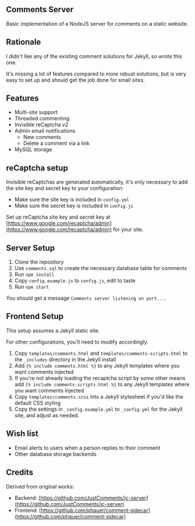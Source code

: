 ## Comments Server

Basic implementation of a NodeJS server for comments on a static website.

## Rationale

I didn't like any of the existing comment solutions for Jekyll, so wrote this one.

It's missing a lot of features compared to more robust solutions, but is very easy to set up and should get the job done for small sites.

## Features

* Multi-site support
* Threaded commenting
* Invisible reCaptcha v2
* Admin email notifications
  * New comments
  * Delete a comment via a link
* MySQL storage

## reCaptcha setup

Invisible reCaptchas are generated automatically, it's only necessary to add the site key and secret key to your configuration:

* Make sure the site key is included in `config.yml`
* Make sure the secret key is included in `config.js`

Set up reCaptcha site key and secret key at [https://www.google.com/recaptcha/admin](https://www.google.com/recaptcha/admin) for your site.

## Server Setup

1. Clone the repository
2. Use `comments.sql` to create the necessary database table for comments
3. Run `npm install`
4. Copy `config.example.js` to `config.js`, edit to taste
5. Run `npm start`

You should get a message `Comments server listening on port...`.

## Frontend Setup

This setup assumes a Jekyll static site.

For other configurations, you'll need to modify accordingly.

1. Copy `templates/comments.html` and `templates/comments-scripts.html` to the `_includes` directory in the Jekyll install
2. Add `{% include comments.html %}` to any Jekyll templates where you want comments injected
3. If you're not already loading the recaptcha script by some other means add `{% include comments-scripts.html %}` to any Jekyll templates where you want comments injected
4. Copy `templates/comments.scss` into a Jekyll stylesheet if you'd like the default CSS styling
5. Copy the settings in `_config.example.yml` to `_config.yml` for the Jekyll site, and adjust as needed.

## Wish list

* Email alerts to users when a person replies to their comment
* Other database storage backends

## Credits

Derived from original works:

* Backend: [https://github.com/JustComments/jc-server](https://github.com/JustComments/jc-server)
* Frontend: [https://github.com/phauer/comment-sidecar](https://github.com/phauer/comment-sidecar)
